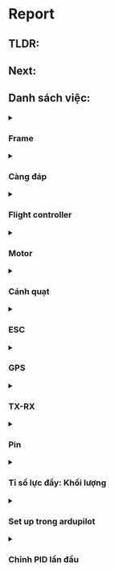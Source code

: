 # Report
## TLDR:

## Next:
## Danh sách việc:
<details>
  <summary><h3>Frame</h3></summary>
  <details>
  <summary> Frame chính ✔️</summary>
    <p>  <a href="https://dronenodes.com/drone-frame-racing-freestyle/">Thông số của khung</a></p>
    <ul>
      <li>Kích thước khung: 5 inch (vì được sử dụng rộng rãi và phù hợp cho nhiều mục đích khác nhau.</li>
      <li>Chất liệu: Carbon (Nhẹ và cứng)</li>
      <li>Số cánh: 4 cánh (Số cánh chẵn để dễ cân bằng. 4 là số cánh tối thiểu)</li>
      <li>Layout: Hybrid X (Kết hợp giữa layout H và X. Thân dài hơn -&gt; Chứa được nhiều thiết bị hơn.</li>
    </ul>
    <p>→ Bộ khung sử dụng là One Source V3</p>
    <img src=https://user-images.githubusercontent.com/103067723/178774941-aaa1fdd0-b002-40c5-886a-adcef3b2388e.png>

  </details>
  
  <details>
  <summary> Khung 3D cho GPS ✔️</summary>
  Soon...
  </details>
  
  <details>
  <summary> Khung 3D để giữ Node MCU ❌</summary>
  Soon...
  </details>

</details>

<details>
  <summary><h3>Càng đáp</h3></summary>
  
  <details>
  <summary>Tiêu chí</summary>
  Soon...
  </details>
  
  <details>
  <summary>Thiết kế</summary>
  Soon...
  </details>
  
  <details>
  <summary>Kiểm tra độ cứng vững ❌</summary>
  Soon...
  </details>
</details>

<details>
  <summary><h3>Flight controller</h3></summary>
  
  <details>
  <summary>Yêu cầu tính năng ❌</summary>
  <ul>
      <li>Chạy được ArduPilot</li>
      <li>Có các cảm biến: GYRO, Compass, GPS, Baro</li>
      <li>Có thể kết nối với GCS</li>
      <li>Có các cổng dư để kết nối trong trường hợp thiếu</li>
      <li>Kết nối được với bo nhúng</li>
    </ul>
  </details>
  
  <details>
  <summary>Thông số của FC ✔️</summary>
    <p> FC: <a href="https://nexshop.vn/mamba-dji-f405-mk2-flight-controller-30.530.5mm-p37057191.html">Mamba DJI F405 MK2</a></p>
    <ul>
      <li>GYRO: MPU6000</li>
      <li>Barometer: Yes</li>
      <li>Uarts: 6Set</li>
      <li>Input: 3~6S Lipo (12.6~25.2V)</li>
    </ul>
  </details>
  

</details>

<details>
  <summary><h3>Motor</h3></summary>
  
  <details markdown="1">
  <summary>Glossary ✔️</summary>
   <ul>
      <li>kV</li>
      <p>Là đại lượng được quy ước: X Kv nghĩa là động cơ sẽ xoay với tốc độ X rpm dưới điện áp 1 volt.</p>
      <img src=https://user-images.githubusercontent.com/103067723/178641065-6ecfea47-c529-4dcd-8776-d30d61a64564.png> <br>
      <img src=https://user-images.githubusercontent.com/103067723/178641126-1db040d0-3a88-4e04-ad0b-d8f3962e0656.png>
      <p>Nhìn chung, với Kv càng thấp thì động cơ sẽ tạo torque càng cao.</p>
      <li>Motor size</li>
      <p>Ký hiệu kích thước của stator, được viết dưới dạng XXYY, trong đó XX là bề rộng của stator, còn YY là chiều cao
          YY càng cao, drone sẽ có top speed cao hơn, và điều khiển ở tốc độ thấp khó khăn hơn
          XX càng cao, drone sẽ có top speed thấp hơn, và điều khiển ở tốc độ thấp dễ dàng hơn</p>
    </ul> 
    
  </details>
  
  <details>
  <summary>Chọn motor ✔️</summary>
  <img src=https://user-images.githubusercontent.com/103067723/178643994-f6fc1446-67d6-4324-bfce-2192ba27b931.png>
  <p>Dựa theo bảng hướng dẫn, vì frame ta đang dùng là frame 5 inch, nên chọn motor có kích thước 2204 - 2206; kv 2300-2700 → Chọn motor Performante 2207 - 1750KV Motor AMAXinno T-Bell </p>
  <p>Phần tính toán liên quan đến motor sẽ được đề cập ở mục sau.</p>
  </details>
  
</details>

<details>
  <summary><h3>Cánh quạt</h3></summary>
  
  <ul>
      <li>Ký hiệu ✔️</li>
      <p> L x P x B hoặc LLPP x B (Length, Pitch, số Blade)</p>
      <li>Nhận xét chung ❌</li>
      <p>Cánh quạt có độ vát (pitch) thấp sẽ xoay nhanh hơn, nhưng lực đẩy tiến về phía trước yếu hơn.</p>
      <p>Cánh quạt có độ vát (pitch) cao sẽ có nhiều lực đẩy hơn, đồng nghĩa với tốc độ cao hơn, nhưng điều khiển cũng khó hơn</p>
      <p>Số cánh càng ít thì tốc độ quay càng nhanh, tốn ít năng lượng và hoạt động hiệu quả hơn.</p>
      <p> </p>
  </ul> 
</details>

<details>
  <summary><h3>ESC</h3></summary>
  
  <details>
  <summary>Cách chọn ESC ✔️</summary>
    <p> Ở chế độ max, motor chỉ tốn 80% dòng điện so với mặt đất <a href="https://dronenodes.com/drone-esc-electronic-speed-controller/">Tham Khảo tại đây</a></p>
    <p> Motor max 4S là 40A dưới mặt đất -> 32A trên cao </p>
    <p> Hệ số an toàn giữa ESC và motor nên nằm trong khoảng 1.2 đến 1.5ESC từ 38.4A -> 48A </p>
    <p> Chọn ESC VIVA 45A </p>
  </details>
  
  <details>
  <summary>Thông số của ESC ✔️</summary>
    <p> ESC: <a href="https://www.team-blacksheep.com/products/prod:vivafpv4in1_60a_bl32">VIVA 45A</a></p>
    <ul>
      <li>Input voltage: 3-6S</li>
      <li>Burst current: 60A</li>
      <li>Constant current: 45A</li>
      <li>Input protocols: OneShot42, Multishot, DShot1200</li>
    </ul>
  </details>
  
  <details>
  <summary>Giao thức Dshot ✔️</summary>
    <p> Ưu điểm: </p>
    <ul>
      <li>Ko cần calib ESC</li>
      <li>Chống nhiễu tốt hơn, tín hiệu chính xác hơn</li>
      <li>Resolution = 2048 > 1000 so với các loại khác</li>
      <li>ESC có thể chọn ko đọc các tín hiệu lỗi</li>
    </ul>
    <p> Tốc độ: </p>
    <ul>
      <li>Dshot600 - 600 000 bit/s</li>
      <li>Dshot300</li>
      <li>Dshot150</li>
    </ul>
    <p> 1 package của DShot gồm 16 bit: </p>
    <img src=https://user-images.githubusercontent.com/103067723/178785263-11cda29f-20d4-4c0e-a52f-82c0133f5a2f.png>
    <ul>
      <li>11 bit cho giá trị throttle (2^11 = 2048)</li>
      <ul>
        <li>0 là disarm</li>
        <li>1-47 là special command</li>
        <li>Command 0-36 chỉ chạy khi motor ko xoay</li>
        <li>48-2048: giá trị throttle</li>
      </ul>
      <li>1 bit telemetry request</li>
      <ul>
        <li>Dùng để yêu cầu 1 thông tin nào đótrảvề cho FC (vd tốcđộ xoay, nhiệtđộ, dòng, áp,..)</li>
        <li>Command số 42-47 là dành cho telemetry</li>
      </ul>
      <li>4 bit check sum</li>
      <ul>
        <li>Công thức:</li> <code>crc = (value ^ (value >> 4) ^ (value >> 8)) & 0x0F</code> <br>
        <li>Ví dụ: </li>
            <code>value  = 100000101100</code><br>
            <code>(>>4)  = 000010000010 # right shift value by 4</code><br>
            <code>(^)    = 100010101110 # XOR with value</code><br>
            <code>(>>8)  = 000000001000 # right shift value by 8</code><br>
            <code>(^)    = 100010100110 # XOR with previous XOR</code><br>
            <code>(0x0F) = 000000001111 # Mask 0x0F</code><br>
            <code>(&)    = 000000000110 # CRC</code>
      </ul>
    </ul>
    <p>Thời gian của mỗi frame giống nhau, nhưng hightime của bit 0 và 1 khác nhau</p>
    <img src=https://user-images.githubusercontent.com/103067723/178785377-1d52be1a-7bb2-49df-8e1d-9ea4330f93de.png>
    <p>-> Dễ tính toán duration (= 16 x frame)</p>
    <p>-> Tính giá trị của bit = cách đo từ rising edge và dừng lại ở falling edge</p>
    

  </details>
  
</details>

<details>
  <summary><h3>GPS</h3></summary>
  
  <details>
  <summary>Soon ✔️</summary>
  Soon...
  </details>
  
  <details>
  <summary>Soon ✔️</summary>
  Soon...
  </details>
  
  <details>
  <summary>Soo ❌</summary>
  Soon...
  </details>
</details>

<details>
  <summary><h3>TX-RX</h3></summary>
  
  <details>
  <summary>Yêu cầu tính năng</summary>
    <ul>
      <li>Kết nối được với FC</li>
      <li>Có nhiều channel cho những mode khác nhau</li>
    </ul>
  </details>
  
  <details>
  <summary>Thông số của TX-RX</summary>
    <p>TX-RX: <a href="https://www.multi-module.org/using-the-module/protocol-details/flysky-afhds2a">FlySky AFHDS 2A</a></p>
    <ul>
      <li>Kết nối với FC bằng SBUS</li>
      <li>Có 10 channel</li>
    </ul>
  </details>
  
</details>

<details>
  <summary><h3>Pin</h3></summary>
  
  <details> 
  <summary>Tính Pin</summary>
    <img src=https://user-images.githubusercontent.com/103067723/178789988-b07fd9ff-5b64-476c-98be-c60b96d92548.png>
    <p>Dựa theo bảng motor, ta có thể chọn 3S/4S với mAh từ 1000-1300mA</p>
    <p>Chọn pin 4S-1550mA-120C</p>
    <p>Motor dùng 32A *4 = 132A</p>
    <p>132/1550 = 85.16C</p>
    <p>-> Số C phải lớn hơn 85.16, pin hiện tại C=120</p>
    <p>-> Pin đã chọn phù hợp</p>
  </details>
  
</details>

<details>
  <summary><h3>Tỉ số lực đẩy: Khối lượng</h3></summary>
  
<table class="tg">
<thead>
  <tr>
    <th class="tg-0pky">   <br>Frame   </th>
    <th class="tg-0pky">   <br>145.1 g   </th>
    <th class="tg-0pky">   <br><a href="https://maltarotors.com/product/tbs-source-one-v3/"><span style="color:#905">Source</span></a>   </th>
  </tr>
</thead>
<tbody>
  <tr>
    <td class="tg-0pky">   <br>Motor   </td>
    <td class="tg-0pky">   <br>28x4 = 112 g   </td>
    <td class="tg-0pky">   <br>    </td>
  </tr>
  <tr>
    <td class="tg-0pky">   <br>Propeller   </td>
    <td class="tg-0pky">   <br>4.8x4 = 19.2 g   </td>
    <td class="tg-0pky">   <br><a href="https://fpvvietnam.com/AZURE-SFP"><span style="color:#905">Source</span></a>   </td>
  </tr>
  <tr>
    <td class="tg-0pky">   <br>ESC   </td>
    <td class="tg-0pky">   <br>16 g   </td>
    <td class="tg-0pky">   <br><a href="https://www.team-blacksheep.com/products/prod:vivafpv4in1_60a_bl32"><span style="color:#905">Source</span></a>   </td>
  </tr>
  <tr>
    <td class="tg-0pky">   <br>FC   </td>
    <td class="tg-0pky">   <br>7.5 g   </td>
    <td class="tg-0pky">   <br><a href="https://www.diatone.us/products/mb-f405-mk2-fc"><span style="color:#905">Source</span></a>   </td>
  </tr>
  <tr>
    <td class="tg-0pky">   <br>RX   </td>
    <td class="tg-0pky">   <br>16.1 g   </td>
    <td class="tg-0pky">   <br><a href="https://www.amazon.com/FS-iA6B-Receiver-Antenna-Compatible-FS-GT2E/dp/B07D35C6MQ"><span style="color:#905">Source</span></a>   </td>
  </tr>
  <tr>
    <td class="tg-0pky">   <br>Pi4   </td>
    <td class="tg-0pky">   <br>46 g   </td>
    <td class="tg-0pky">   <br>    </td>
  </tr>
  <tr>
    <td class="tg-0pky">   <br>Landing gear   </td>
    <td class="tg-0pky">   <br>    </td>
    <td class="tg-0pky">   <br>    </td>
  </tr>
  <tr>
    <td class="tg-0pky">   <br>    </td>
    <td class="tg-0pky">   <br>    </td>
    <td class="tg-0pky">   <br>    </td>
  </tr>
  <tr>
    <td class="tg-0pky">   <br>Total   </td>
    <td class="tg-0pky">   <br>About 400 g   </td>
    <td class="tg-0pky"></td>
  </tr>
</tbody>
</table>
  <p>Để drone có thể bay ổn định, tỉ số lực nâng/ cân nặng >=2 -> Lực nâng tối thiểu: 0.8 kg</p>
  <p>Lực nâng của motor theo công thức toán:</p>
  <img src=https://user-images.githubusercontent.com/103067723/178790912-6ce86cb1-1486-4fca-9528-912246508392.png>
  <p>Lực nâng của motor theo datasheet: 1.527*4 = 6.108 (kg) 
</details>

<details>
  <summary><h3>Set up trong ardupilot</h3></summary>
  
  <details>
  <summary>Soon ✔️</summary>
  Soon...
  </details>
  
  <details>
  <summary>Soon ✔️</summary>
  Soon...
  </details>
  
  <details>
  <summary>Soo ❌</summary>
  Soon...
  </details>
</details>

<details>
  <summary><h3>Chỉnh PID lần đầu</h3></summary>
  
  <details>
  <summary>Soon ✔️</summary>
  Soon...
  </details>
  
  <details>
  <summary>Soon ✔️</summary>
  Soon...
  </details>
  
  <details>
  <summary>Soo ❌</summary>
  Soon...
  </details>
</details>
